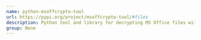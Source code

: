 ```yaml
---
name: python-msoffcrypto-tool
url: https://pypi.org/project/msoffcrypto-tool/#files
description: Python tool and library for decrypting MS Office files with passwords or other keys. URL : https://pypi.org/project/msoffcrypto-tool/#files Groups : None
group: None
---
```

